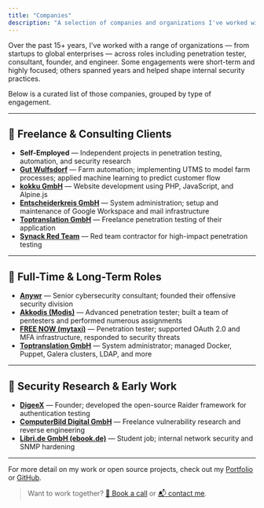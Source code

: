 ```yaml
---
title: "Companies"
description: "A selection of companies and organizations I've worked with across security consulting, engineering, and research."
---
```


Over the past 15+ years, I've worked with a range of organizations — from startups to global enterprises — across roles including penetration tester, consultant, founder, and engineer. Some engagements were short-term and highly focused; others spanned years and helped shape internal security practices.

Below is a curated list of those companies, grouped by type of engagement.

---

## 🧠 Freelance & Consulting Clients

- **Self-Employed** — Independent projects in penetration testing, automation, and security research
- **[Gut Wulfsdorf](https://gutwulfsdorf.de/)** — Farm automation; implementing UTMS to model farm processes; applied machine learning to predict customer flow
- **[kokku GmbH](https://kokku-online.de/)** — Website development using PHP, JavaScript, and Alpine.js
- **[Entscheiderkreis GmbH](https://www.entscheiderkreis.de/)** — System administration; setup and maintenance of Google Workspace and mail infrastructure
- **[Toptranslation GmbH](https://www.toptranslation.com/)** — Freelance penetration testing of their application
- **[Synack Red Team](https://www.synack.com/red-team/)** — Red team contractor for high-impact penetration testing

---

## 💼 Full-Time & Long-Term Roles

- **[Anywr](https://www.anywr-group.com/)** — Senior cybersecurity consultant; founded their offensive security division
- **[Akkodis (Modis)](https://www.akkodis.com/)** — Advanced penetration tester; built a team of pentesters and performed numerous assignments
- **[FREE NOW (mytaxi)](https://www.free-now.com/)** — Penetration tester; supported OAuth 2.0 and MFA infrastructure, responded to security threats
- **[Toptranslation GmbH](https://www.toptranslation.com/)** — System administrator; managed Docker, Puppet, Galera clusters, LDAP, and more 

---

## 🧪 Security Research & Early Work

- **[DigeeX](https://web.archive.org/web/20220120160023/https://www.digeex.de/)** — Founder; developed the open-source Raider framework for authentication testing
- **[ComputerBild Digital GmbH](https://www.computerbild.de/)** — Freelance vulnerability research and reverse engineering
- **[Libri.de GmbH (ebook.de)](https://www.libri.de/)** — Student job; internal network security and SNMP hardening

---

For more detail on my work or open source projects, check out my [Portfolio](/portfolio) or [GitHub](https://github.com/danielonsecurity).

> Want to work together? [📅 Book a call](https://cal.com/neagaru) or [📬 contact me](/contact).
